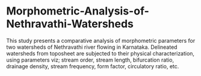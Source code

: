 # Morphometric-Analysis-of-Nethravathi-Watersheds
This study presents a comparative analysis of morphometric  parameters for two watersheds of Nethravathi river flowing in  Karnataka. Delineated watersheds from toposheet are subjected  to their physical characterization, using parameters viz; stream  order, stream length, bifurcation ratio, drainage density, stream  frequency, form factor, circulatory ratio, etc. 
